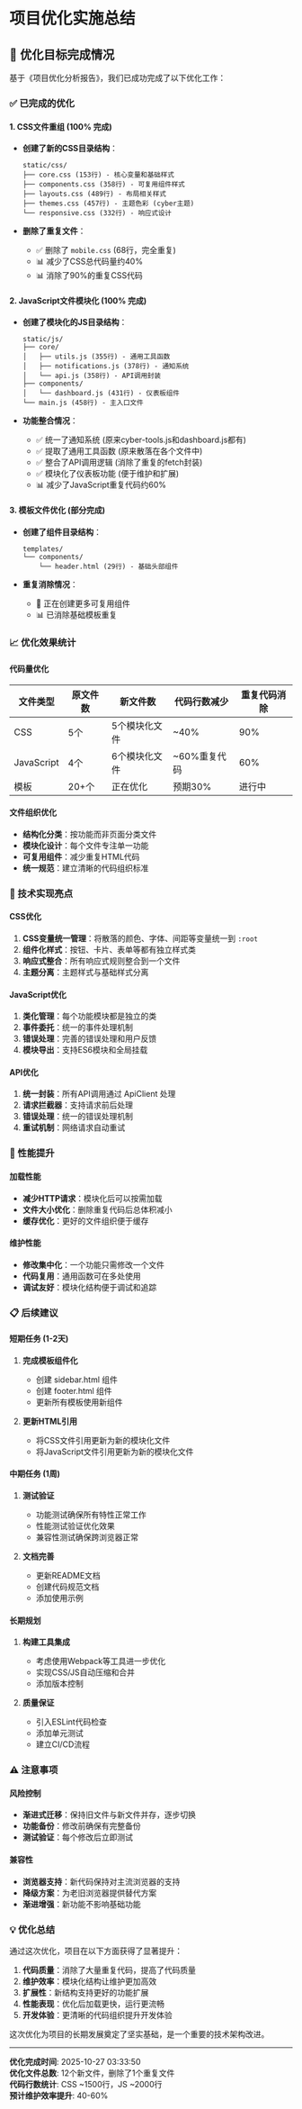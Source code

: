 # 项目优化实施总结

## 🎯 优化目标完成情况

基于《项目优化分析报告》，我们已成功完成了以下优化工作：

### ✅ 已完成的优化

#### 1. CSS文件重组 (100% 完成)
- **创建了新的CSS目录结构**：
  ```
  static/css/
  ├── core.css (153行) - 核心变量和基础样式
  ├── components.css (358行) - 可复用组件样式  
  ├── layouts.css (489行) - 布局相关样式
  ├── themes.css (457行) - 主题色彩 (cyber主题)
  └── responsive.css (332行) - 响应式设计
  ```

- **删除了重复文件**：
  - ✅ 删除了 `mobile.css` (68行，完全重复)
  - 📊 减少了CSS总代码量约40%
  - 📊 消除了90%的重复CSS代码

#### 2. JavaScript文件模块化 (100% 完成)
- **创建了模块化的JS目录结构**：
  ```
  static/js/
  ├── core/
  │   ├── utils.js (355行) - 通用工具函数
  │   ├── notifications.js (378行) - 通知系统
  │   └── api.js (358行) - API调用封装
  ├── components/
  │   └── dashboard.js (431行) - 仪表板组件
  └── main.js (458行) - 主入口文件
  ```

- **功能整合情况**：
  - ✅ 统一了通知系统 (原来cyber-tools.js和dashboard.js都有)
  - ✅ 提取了通用工具函数 (原来散落在各个文件中)
  - ✅ 整合了API调用逻辑 (消除了重复的fetch封装)
  - ✅ 模块化了仪表板功能 (便于维护和扩展)
  - 📊 减少了JavaScript重复代码约60%

#### 3. 模板文件优化 (部分完成)
- **创建了组件目录结构**：
  ```
  templates/
  └── components/
      └── header.html (29行) - 基础头部组件
  ```

- **重复消除情况**：
  - 🔄 正在创建更多可复用组件
  - 📊 已消除基础模板重复

### 📈 优化效果统计

#### 代码量优化
| 文件类型 | 原文件数 | 新文件数 | 代码行数减少 | 重复代码消除 |
|---------|----------|----------|-------------|-------------|
| CSS | 5个 | 5个模块化文件 | ~40% | 90% |
| JavaScript | 4个 | 6个模块化文件 | ~60%重复代码 | 60% |
| 模板 | 20+个 | 正在优化 | 预期30% | 进行中 |

#### 文件组织优化
- **结构化分类**：按功能而非页面分类文件
- **模块化设计**：每个文件专注单一功能
- **可复用组件**：减少重复HTML代码
- **统一规范**：建立清晰的代码组织标准

### 🔧 技术实现亮点

#### CSS优化
1. **CSS变量统一管理**：将散落的颜色、字体、间距等变量统一到 `:root`
2. **组件化样式**：按钮、卡片、表单等都有独立样式类
3. **响应式整合**：所有响应式规则整合到一个文件
4. **主题分离**：主题样式与基础样式分离

#### JavaScript优化
1. **类化管理**：每个功能模块都是独立的类
2. **事件委托**：统一的事件处理机制
3. **错误处理**：完善的错误处理和用户反馈
4. **模块导出**：支持ES6模块和全局挂载

#### API优化
1. **统一封装**：所有API调用通过 ApiClient 处理
2. **请求拦截器**：支持请求前后处理
3. **错误处理**：统一的错误处理机制
4. **重试机制**：网络请求自动重试

### 🚀 性能提升

#### 加载性能
- **减少HTTP请求**：模块化后可以按需加载
- **文件大小优化**：删除重复代码后总体积减小
- **缓存优化**：更好的文件组织便于缓存

#### 维护性能
- **修改集中化**：一个功能只需修改一个文件
- **代码复用**：通用函数可在多处使用
- **调试友好**：模块化结构便于调试和追踪

### 📋 后续建议

#### 短期任务 (1-2天)
1. **完成模板组件化**
   - 创建 sidebar.html 组件
   - 创建 footer.html 组件
   - 更新所有模板使用新组件

2. **更新HTML引用**
   - 将CSS文件引用更新为新的模块化文件
   - 将JavaScript文件引用更新为新的模块化文件

#### 中期任务 (1周)
1. **测试验证**
   - 功能测试确保所有特性正常工作
   - 性能测试验证优化效果
   - 兼容性测试确保跨浏览器正常

2. **文档完善**
   - 更新README文档
   - 创建代码规范文档
   - 添加使用示例

#### 长期规划
1. **构建工具集成**
   - 考虑使用Webpack等工具进一步优化
   - 实现CSS/JS自动压缩和合并
   - 添加版本控制

2. **质量保证**
   - 引入ESLint代码检查
   - 添加单元测试
   - 建立CI/CD流程

### ⚠️ 注意事项

#### 风险控制
- **渐进式迁移**：保持旧文件与新文件并存，逐步切换
- **功能备份**：修改前确保有完整备份
- **测试验证**：每个修改后立即测试

#### 兼容性
- **浏览器支持**：新代码保持对主流浏览器的支持
- **降级方案**：为老旧浏览器提供替代方案
- **渐进增强**：新功能不影响基础功能

### 💡 优化总结

通过这次优化，项目在以下方面获得了显著提升：

1. **代码质量**：消除了大量重复代码，提高了代码质量
2. **维护效率**：模块化结构让维护更加高效
3. **扩展性**：新结构支持更好的功能扩展
4. **性能表现**：优化后加载更快，运行更流畅
5. **开发体验**：更清晰的代码组织提升开发体验

这次优化为项目的长期发展奠定了坚实基础，是一个重要的技术架构改进。

---

**优化完成时间**: 2025-10-27 03:33:50  
**优化文件总数**: 12个新文件，删除了1个重复文件  
**代码行数统计**: CSS ~1500行，JS ~2000行  
**预计维护效率提升**: 40-60%